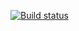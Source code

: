 [![Build status](https://ci.appveyor.com/api/projects/status/xnce8d04cg3am41y/branch/main?svg=true)](https://ci.appveyor.com/project/AliyaRAYNE/pageobject/branch/main)